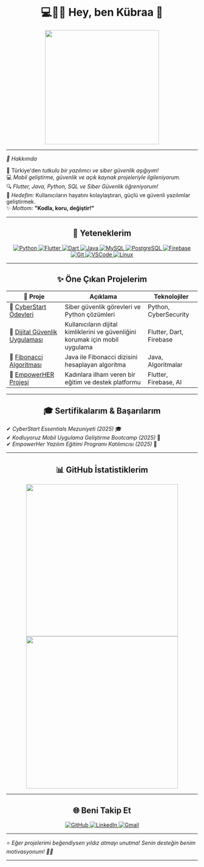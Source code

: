 <h1 align="center">💻👩‍💻 Hey, ben Kübraa 🚀</h1>

<p align="center">
  <img src="https://media.giphy.com/media/xT9IgzoKnwFNmISR8I/giphy.gif" width="300px">
</p>

---

*🌟 Hakkımda*  

📍 Türkiye'den *tutkulu bir yazılımcı ve siber güvenlik aşığıyım!*  
💻 *Mobil geliştirme, güvenlik ve açık kaynak projeleriyle ilgileniyorum.*  
🔍 *Flutter, Java, Python, SQL ve Siber Güvenlik öğreniyorum!*  
🎯 *Hedefim:* Kullanıcıların hayatını kolaylaştıran, güçlü ve güvenli yazılımlar geliştirmek.  
✨ *Mottom:* **"Kodla, koru, değiştir!"**

---

<h2 align="center">🚀 Yeteneklerim</h2>

<div align="center">
  <a href="https://www.python.org/">
    <img src="https://skillicons.dev/icons?i=python&theme=dark" alt="Python">
  </a>  
  <a href="https://flutter.dev/">
    <img src="https://skillicons.dev/icons?i=flutter&theme=dark" alt="Flutter">
  </a>  
  <a href="https://dart.dev/">
    <img src="https://skillicons.dev/icons?i=dart&theme=dark" alt="Dart">
  </a>  
  <a href="https://www.java.com/">
    <img src="https://skillicons.dev/icons?i=java&theme=dark" alt="Java">
  </a>  
  <a href="https://www.mysql.com/">
    <img src="https://skillicons.dev/icons?i=mysql&theme=dark" alt="MySQL">
  </a>  
  <a href="https://www.postgresql.org/">
    <img src="https://skillicons.dev/icons?i=postgres&theme=dark" alt="PostgreSQL">
  </a>  
  <a href="https://firebase.google.com/">
    <img src="https://skillicons.dev/icons?i=firebase&theme=dark" alt="Firebase">
  </a>  
  <a href="https://git-scm.com/">
    <img src="https://skillicons.dev/icons?i=git&theme=dark" alt="Git">
  </a>  
  <a href="https://code.visualstudio.com/">
    <img src="https://skillicons.dev/icons?i=vscode&theme=dark" alt="VSCode">
  </a>  
  <a href="https://www.linux.org/">
    <img src="https://skillicons.dev/icons?i=linux&theme=dark" alt="Linux">
  </a>  
</div>

---

<h2 align="center">✨ Öne Çıkan Projelerim</h2>

| 📌 Proje | Açıklama | Teknolojiler |
|----------|---------|--------------|
| 🔹 [CyberStart Ödevleri](https://github.com/bushranovaaa/CyberStart-Odevler) | Siber güvenlik görevleri ve Python çözümleri | Python, CyberSecurity |
| 🔹 [Dijital Güvenlik Uygulaması](https://github.com/bushranovaaa/dijital_guvenlik_app) | Kullanıcıların dijital kimliklerini ve güvenliğini korumak için mobil uygulama | Flutter, Dart, Firebase |
| 🔹 [Fibonacci Algoritması](https://github.com/bushranovaaa/Fibonacci-dizisi) | Java ile Fibonacci dizisini hesaplayan algoritma | Java, Algoritmalar |
| 🔹 [EmpowerHER Projesi](https://github.com/bushranovaaa/) | Kadınlara ilham veren bir eğitim ve destek platformu | Flutter, Firebase, AI |

---

<h2 align="center">🎓 Sertifikalarım & Başarılarım</h2>

✔ *CyberStart Essentials Mezuniyeti (2025)* 🎓  
✔ *Kodluyoruz Mobil Uygulama Geliştirme Bootcamp (2025)* 📱  
✔ *EmpowerHer Yazılım Eğitimi Programı Katılımcısı (2025)* 🚀  

---

<h2 align="center">📊 GitHub İstatistiklerim</h2>

<p align="center">
  <img src="https://github-readme-stats.vercel.app/api?username=bushranovaaa&show_icons=true&theme=radical" width="400px">
  <img src="https://github-readme-stats.vercel.app/api/top-langs/?username=bushranovaaa&layout=compact&theme=radical" width="400px">
</p>

---

<h2 align="center">🌐 Beni Takip Et</h2>

<div align="center">
  <a href="https://github.com/bushranovaaa">
    <img src="https://skillicons.dev/icons?i=github&theme=dark" alt="GitHub">
  </a>  
  <a href="https://www.linkedin.com/in/bushranovaaa">
    <img src="https://skillicons.dev/icons?i=linkedin&theme=dark" alt="LinkedIn">
  </a>  
  <a href="mailto:kurtbusra956@gmail.com">
    <img src="https://skillicons.dev/icons?i=gmail&theme=dark" alt="Gmail">
  </a>
</div>

---

⭐ *Eğer projelerimi beğendiysen yıldız atmayı unutma! Senin desteğin benim motivasyonum! 💜✨*

---
